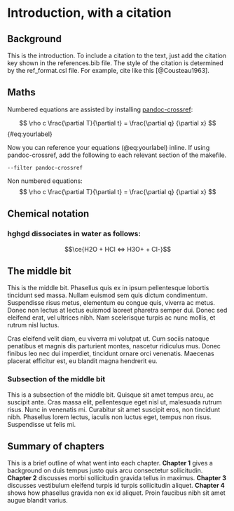 # Introduction, with a citation

## Background

This is the introduction. To include a citation to the text, just add the citation key shown in the references.bib file. The style of the citation is determined by the ref_format.csl file. For example, cite like this [@Cousteau1963].

<!--
To include a reference, add the citation key shown in the references.bib file.
-->

## Maths

Numbered equations are assisted by installing [pandoc-crossref](https://github.com/lierdakil/pandoc-crossref):

$$ \rho c \frac{\partial T}{\partial t} =  \frac{\partial q} {\partial x} $$ {#eq:yourlabel}

Now you can reference your equations (@eq:yourlabel) inline. If using pandoc-crossref, add the following to each relevant section of the makefile.

```--filter pandoc-crossref```

Non numbered equations:
$$ \rho c \frac{\partial T}{\partial t} =  \frac{\partial q} {\partial x} $$

## Chemical notation

### hghgd  dissociates in water as follows:

$$\ce{H2O + HCl <=> H3O+ + Cl-}$$

## The middle bit

This is the middle bit. Phasellus quis ex in ipsum pellentesque lobortis tincidunt sed massa. Nullam euismod sem quis dictum condimentum. Suspendisse risus metus, elementum eu congue quis, viverra ac metus. Donec non lectus at lectus euismod laoreet pharetra semper dui. Donec sed eleifend erat, vel ultrices nibh. Nam scelerisque turpis ac nunc mollis, et rutrum nisl luctus.

Cras eleifend velit diam, eu viverra mi volutpat ut. Cum sociis natoque penatibus et magnis dis parturient montes, nascetur ridiculus mus. Donec finibus leo nec dui imperdiet, tincidunt ornare orci venenatis. Maecenas placerat efficitur est, eu blandit magna hendrerit eu.

### Subsection of the middle bit

This is a subsection of the middle bit. Quisque sit amet tempus arcu, ac suscipit ante. Cras massa elit, pellentesque eget nisl ut, malesuada rutrum risus. Nunc in venenatis mi. Curabitur sit amet suscipit eros, non tincidunt nibh. Phasellus lorem lectus, iaculis non luctus eget, tempus non risus. Suspendisse ut felis mi.

## Summary of chapters

<!--
For italic, add one * on either side of the text
For bold, add two * on either side of the text
For bold and italic, add _** on either side of the text
-->

This is a brief outline of what went into each chapter. **Chapter 1** gives a background on duis tempus justo quis arcu consectetur sollicitudin.  **Chapter 2** discusses morbi sollicitudin gravida tellus in maximus.  **Chapter 3** discusses vestibulum eleifend turpis id turpis sollicitudin aliquet.  **Chapter 4** shows how phasellus gravida non ex id aliquet. Proin faucibus nibh sit amet augue blandit varius.


